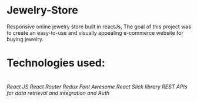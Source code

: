# Jewelry-Store
Responsive online jewelry store built in reactJs, The goal of this project was to create an easy-to-use and visually appealing e-commerce website for buying jewelry.

<h1>Technologies used:<h1/><h6>
     React JS
      React Router
      Redux
      Font Awesome
      React Slick library 
      REST APIs for data retrieval and integration and Auth
